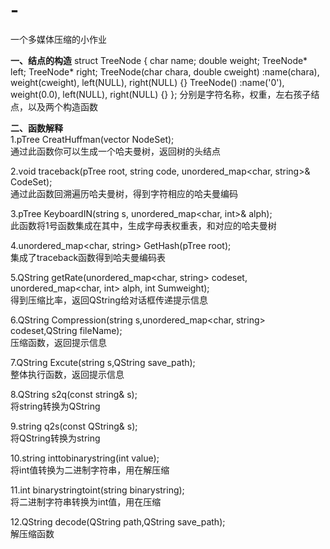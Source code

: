 # -
一个多媒体压缩的小作业


**一、结点的构造**
struct TreeNode {
    char name;
    double weight;
    TreeNode* left;
    TreeNode* right;
    TreeNode(char chara, double cweight) :name(chara), weight(cweight), left(NULL), right(NULL) {}
    TreeNode() :name('0'), weight(0.0), left(NULL), right(NULL) {}
};
分别是字符名称，权重，左右孩子结点，以及两个构造函数

**二、函数解释**  
1.pTree CreatHuffman(vector<pTree> NodeSet);  
        通过此函数你可以生成一个哈夫曼树，返回树的头结点
        
2.void traceback(pTree root, string code, unordered_map<char, string>& CodeSet);  
        通过此函数回溯遍历哈夫曼树，得到字符相应的哈夫曼编码
        
3.pTree KeyboardIN(string s, unordered_map<char, int>& alph);  
        此函数将1号函数集成在其中，生成字母表权重表，和对应的哈夫曼树

4.unordered_map<char, string> GetHash(pTree root);  
        集成了traceback函数得到哈夫曼编码表

5.QString getRate(unordered_map<char, string> codeset, unordered_map<char, int> alph, int Sumweight);  
        得到压缩比率，返回QString给对话框传递提示信息

6.QString Compression(string s,unordered_map<char, string> codeset,QString fileName);  
        压缩函数，返回提示信息

7.QString Excute(string s,QString save_path);  
        整体执行函数，返回提示信息
        
8.QString s2q(const string& s);  
        将string转换为QString

9.string q2s(const QString& s);  
        将QString转换为string
        
10.string inttobinarystring(int value);  
        将int值转换为二进制字符串，用在解压缩

11.int binarystringtoint(string binarystring);  
        将二进制字符串转换为int值，用在压缩
        
12.QString decode(QString path,QString save_path);  
        解压缩函数
